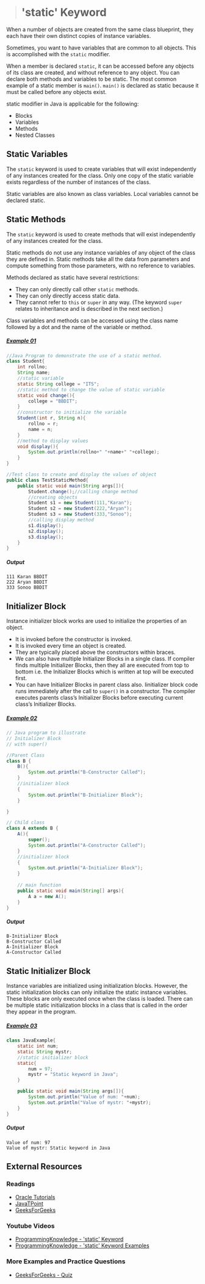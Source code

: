 ># 'static' Keyword

When a number of objects are created from the same class blueprint, they each have their own distinct copies of instance variables.

Sometimes, you want to have variables that are common to all objects. This is accomplished with the `static` modifier.

When a member is declared `static`, it can be accessed before any objects of its class are created, and without reference to any object. You can declare both methods and variables to be static. The most common example of a static member is `main()`. `main()` is declared as static because it must be called before any objects exist.

static modifier in Java is applicable for the following:

* Blocks
* Variables
* Methods
* Nested Classes

## Static Variables

The `static` keyword is used to create variables that will exist independently of any instances created for the class. Only one copy of the static variable exists regardless of the number of instances of the class.

Static variables are also known as class variables. Local variables cannot be declared static.

## Static Methods

The `static` keyword is used to create methods that will exist independently of any instances created for the class.

Static methods do not use any instance variables of any object of the class they are defined in. Static methods take all the data from parameters and compute something from those parameters, with no reference to variables.

Methods declared as static have several restrictions:
* They can only directly call other `static` methods.
* They can only directly access static data.
* They cannot refer to `this` or `super` in any way. (The keyword `super` relates to inheritance and is described in the next section.)

Class variables and methods can be accessed using the class name followed by a dot and the name of the variable or method.

##### [Example 01](../20-Examples/09-More-on-Classes/01-static-Keyword/Example-01/)

```java
//Java Program to demonstrate the use of a static method.  
class Student{  
    int rollno;  
    String name;  
    //static variable
    static String college = "ITS";  
    //static method to change the value of static variable  
    static void change(){
        college = "BBDIT";  
    }
    //constructor to initialize the variable  
    Student(int r, String n){
        rollno = r;  
        name = n;  
    }
    //method to display values  
    void display(){
        System.out.println(rollno+" "+name+" "+college);
    }
}
```

```java
//Test class to create and display the values of object  
public class TestStaticMethod{
    public static void main(String args[]){
        Student.change();//calling change method
        //creating objects
        Student s1 = new Student(111,"Karan");
        Student s2 = new Student(222,"Aryan");
        Student s3 = new Student(333,"Sonoo");
        //calling display method  
        s1.display();
        s2.display();
        s3.display();
    }
}
```

##### Output

    111 Karan BBDIT
    222 Aryan BBDIT
    333 Sonoo BBDIT

## Initializer Block

Instance initializer block works are used to initialize the properties of an object. 

* It is invoked before the constructor is invoked. 
* It is invoked every time an object is created.
* They are typically placed above the constructors within braces.
* We can also have multiple Initializer Blocks in a single class. If compiler finds multiple Initializer Blocks, then they all are executed from top to bottom i.e. the Initializer Blocks which is written at top will be executed first.
* You can have Initializer Blocks in parent class also. Iinitializer block code runs immediately after the call to `super()` in a constructor. The compiler executes parents class’s Initializer Blocks before executing current class’s Initializer Blocks.

##### [Example 02](../20-Examples/09-More-on-Classes/01-static-Keyword/Example-02/)

```java
// Java program to illustrate 
// Initializer Block 
// with super() 

//Parent Class
class B {
	B(){ 
		System.out.println("B-Constructor Called"); 
	}
    //initializer block
	{ 
		System.out.println("B-Initializer Block"); 
	} 

} 

// Child class 
class A extends B {
	A(){ 
		super(); 
		System.out.println("A-Constructor Called"); 
	}
    //initializer block
	{ 
		System.out.println("A-Initializer Block"); 
	}
	
	// main function 
	public static void main(String[] args){ 
		A a = new A(); 
	}
}
```

##### Output

    B-Initializer Block
    B-Constructor Called
    A-Initializer Block
    A-Constructor Called

## Static Initializer Block

Instance variables are initialized using initialization blocks. However, the static initialization blocks can only initialize the static instance variables. These blocks are only executed once when the class is loaded. There can be multiple static initialization blocks in a class that is called in the order they appear in the program.

##### [Example 03](../20-Examples/09-More-on-Classes/01-static-Keyword/Example-03/)

```java
class JavaExample{
    static int num;
    static String mystr;
    //static initializer block
    static{
        num = 97;
        mystr = "Static keyword in Java";
    }

    public static void main(String args[]){
        System.out.println("Value of num: "+num);
        System.out.println("Value of mystr: "+mystr);
    }
}
```

##### Output

    Value of num: 97
    Value of mystr: Static keyword in Java

## External Resources

### Readings

* [Oracle Tutorials](https://docs.oracle.com/javase/tutorial/java/javaOO/classvars.html)
* [JavaTPoint](https://www.javatpoint.com/static-keyword-in-java)
* [GeeksForGeeks](https://www.geeksforgeeks.org/static-keyword-java/)

### Youtube Videos

* [ProgrammingKnowledge - 'static' Keyword](https://www.youtube.com/watch?v=n4axao9LWWE&list=PLS1QulWo1RIbfTjQvTdj8Y6yyq4R7g-Al&index=22)
* [ProgrammingKnowledge - 'static' Keyword Examples](https://www.youtube.com/watch?v=G9octOBgSf4&list=PLS1QulWo1RIbfTjQvTdj8Y6yyq4R7g-Al&index=22)

### More Examples and Practice Questions

* [GeeksForGeeks - Quiz](https://www.geeksforgeeks.org/output-java-programs-set-48-static-keyword/)